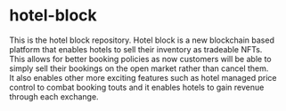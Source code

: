 # hotel-block
This is the hotel block repository. Hotel block is a new blockchain based platform that enables hotels to sell their inventory as tradeable NFTs. 
<br/> This allows for better booking policies as now customers will be able to simply sell their bookings on the open market rather than cancel them. 
<br/> It also enables other more exciting features such as hotel managed price control to combat booking touts and it enables hotels to gain revenue through each exchange. 
